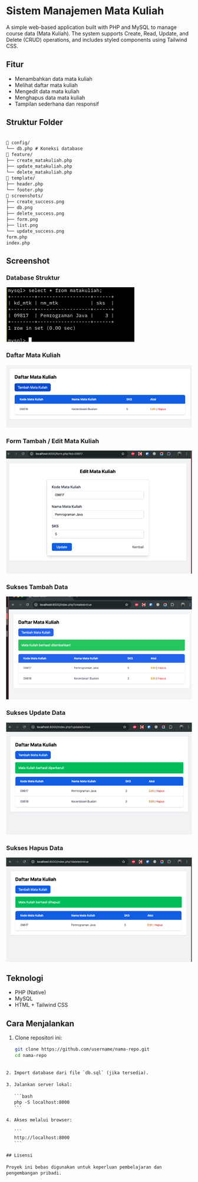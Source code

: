 # Sistem Manajemen Mata Kuliah

A simple web-based application built with PHP and MySQL to manage course data (Mata Kuliah). The system supports Create, Read, Update, and Delete (CRUD) operations, and includes styled components using Tailwind CSS.

## Fitur

- Menambahkan data mata kuliah
- Melihat daftar mata kuliah
- Mengedit data mata kuliah
- Menghapus data mata kuliah
- Tampilan sederhana dan responsif

## Struktur Folder

```

📁 config/
└── db.php # Koneksi database
📁 feature/
├── create_matakuliah.php
├── update_matakuliah.php
└── delete_matakuliah.php
📁 template/
├── header.php
└── footer.php
📁 screenshots/
├── create_success.png
├── db.png
├── delete_success.png
├── form.png
├── list.png
└── update_success.png
form.php
index.php

```

## Screenshot

### Database Struktur

![Database Struktur](screenshots/db.png)

### Daftar Mata Kuliah

![List Mata Kuliah](screenshots/list.png)

### Form Tambah / Edit Mata Kuliah

![Form Mata Kuliah](screenshots/form.png)

### Sukses Tambah Data

![Sukses Create](screenshots/create_success.png)

### Sukses Update Data

![Sukses Update](screenshots/update_success.png)

### Sukses Hapus Data

![Sukses Delete](screenshots/delete_success.png)

## Teknologi

- PHP (Native)
- MySQL
- HTML + Tailwind CSS

## Cara Menjalankan

1. Clone repositori ini:
   ```bash
   git clone https://github.com/username/nama-repo.git
   cd nama-repo
   ```

````

2. Import database dari file `db.sql` (jika tersedia).

3. Jalankan server lokal:

   ```bash
   php -S localhost:8000
   ```

4. Akses melalui browser:

   ```
   http://localhost:8000
   ```

## Lisensi

Proyek ini bebas digunakan untuk keperluan pembelajaran dan pengembangan pribadi.

````
